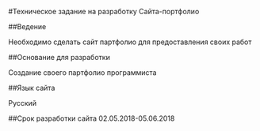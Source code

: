 #Техническое задание на разработку Сайта-портфолио

##Ведение

Необходимо сделать сайт партфолио для предоставления своих работ

##Основание для разработки 

Создание своего партфолио программиста

##Язык сайта 

Русский

##Срок разработки сайта 
02.05.2018-05.06.2018

